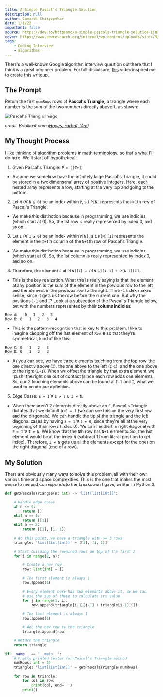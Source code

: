 ```yaml
---
title: A Simple Pascal's Triangle Solution
description: null
author: Samarth Chitgopekar
date: 1/1/22
important: false
source: https://dev.to/httpsamc/a-simple-pascals-triangle-solution-1jn2
cover: https://www.pewresearch.org/internet/wp-content/uploads/sites/9/2017/02/PI_2017.02.08_Algorithms_featured.png
tags:
    - Coding Interview
    - Algorithms
---
```


There's a well-known Google algorithm interview question out there that I think is a great beginner problem. For full discolsure, [this](https://www.youtube.com/watch?v=Ap8Azsc2YT0) video inspired me to create this writeup.

## The Prompt
Return the first `numRows` rows of **Pascal's Triangle**, a triangle where each number is the sum of the two numbers directly above it, as shown:

![Pascal's Triangle Image](https://ds055uzetaobb.cloudfront.net/brioche/uploads/yLsqh65kki-pascals-triangle-5.png?width=1200)

*credit: Brialliant.com ([Hayes, Farhat, Vee](https://brilliant.org/wiki/pascals-triangle/))*

## My Thought Process
I like thinking of algorithm problems in math terminology, so that's what I'll do here. We'll start off hypothetical:

1. Given Pascal's Triangle: `P = [[Z+]]`

- Assume we somehow have the infinitely large Pascal's Triangle, it could be stored in a two dimensonal array of positive integers. Here, each nested array represents a row, starting at the very top and going to the bottom.

2. Let `N` (∀ `N ≥ 0`) be an index within `P`, s.t `P[N]` represents the `N+1`th row of Pascal's Triangle.

- We make this distinction because in programming, we use indicies (which start at 0). So, the 1st row is really represented by index 0, and so on.

3. Let `I` (∀ `I ≥ 0`) be an index within `P[N]`, s.t. `P[N][I]` represents the element in the `I+1`th column of the `N+1`th row of Pascal's Triangle.

- We make this distinction because in programming, we use indicies (which start at 0). So, the 1st column is really represented by index 0, and so on.

4. Therefore, the element `E` at `P[N][I] = P[N-1][I-1] + P[N-1][I]`.

- This is the key realization. What this is really saying is that the element at any position is the sum of the element in the previous row to the left and the element in the previous row to the right. The `N-1` index makes sense, since it gets us the row before the current one. But why the positions `I-1` and `I`? Look at a subsection of the Pascal's Triangle below, but with the numbers represented by their **column indicies**:

```
Row A:   0   1   2   3
Row B: 0   1   2   3   4
```

- This is the pattern-recognition that is key to this problem. I like to imagine chopping off the last element of `Row B` so that they're symmetrical, kind of like this:
 
```
Row C: 0   1   2   3
Row D: 0   1   2   3
```

- As you can see, we have three elements touching from the top row: the one directly above (`I`), the one above to the left (`I-1`), and the one above to the right (`I+1`). When we offset the triangle by that extra element, we 'push' the right one out of contact (since each row adds one element). So, our 2 touching elements above can be found at `I-1` and `I`, what we used to create our definition.

5. Edge Cases: `E = 1` ∀ `I ≠ 0` ∪ `I ≠ N`.

- When there aren't 2 elements directly above an `E`, Pascal's Triangle dictates that we default to `E = 1` (we can see this on the very first row and the diagonals). We can handle the tip of the triangle and the left diagonal cases by having `E = 1` ∀ `I ≠ 0`, since they're all at the very beginning of their rows (index 0). We can handle the right diagonal with `E = 1` ∀ `I ≠ N`. We know that the `N`th row has `N+1` elements. So, the last element would be at the index `N` (subtract 1 from literal position to get index). Therefore, `I ≠ N` gets us all the elements except for the ones on the right diagonal (end of a row).

## My Solution

There are obviously many ways to solve this problem, all with their own various time and space complexities. This is the one that makes the most sense to me and corresponds to the breakdown I gave, written in Python 3.

```Python
def getPascalsTriangle(n: int) -> 'list[list[int]]':

    # Handle edge cases
    if n <= 0:
        return []
    elif n == 1:
        return [[1]]
    elif n == 2:
        return [[1], [1, 1]]

    # At this point, we have a triangle with >= 3 rows
    triangle: 'list[list[int]]' = [[1], [1, 1]]

    # Start building the required rows on top of the first 2
    for i in range(2, n):

        # Create a new row
        row: list[int] = []

        # The first element is always 1
        row.append(1)

        # Every element here has two elements above it, so we can
        # use the sum of those to calculate its value
        for j in range(1, i):
            row.append(triangle[i-1][j-1] + triangle[i-1][j])

        # The last element is always 1
        row.append(1)

        # Add the new row to the triangle
        triangle.append(row)

    # Return the triangle
    return triangle

if __name__ == '__main__':
    # Pretty printed tester for Pascal's Triangle method
    numRows: int = 10
    triangle: 'list[list[int]]' = getPascalsTriangle(numRows)

    for row in triangle:
        for col in row:
            print(col, end=' ')
        print()
```